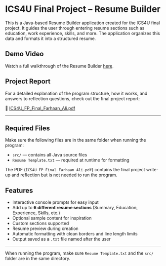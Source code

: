 # ICS4U Final Project – Resume Builder

This is a Java-based Resume Builder application created for the ICS4U final project. It guides the user through entering resume sections such as education, work experience, skills, and more. The application organizes this data and formats it into a structured resume.

## Demo Video

Watch a full walkthrough of the Resume Builder [here](https://youtu.be/l_4ur4XKv8I).

## Project Report

For a detailed explanation of the program structure, how it works, and answers to reflection questions, check out the final project report:

📘 [ICS4U_FP_Final_Farhaan_Ali.pdf](ICS4U_FP_Final_Farhaan_Ali.pdf)

---

## Required Files

Make sure the following files are in the same folder when running the program:

- `src/` — contains all Java source files
- `Resume Template.txt` — required at runtime for formatting

The PDF (`ICS4U_FP_Final_Farhaan_Ali.pdf`) contains the final project write-up and reflection but is not needed to run the program.

## Features

- Interactive console prompts for easy input
- Add up to **6 different resume sections** (Summary, Education, Experience, Skills, etc.)
- Optional sample content for inspiration
- Custom sections supported
- Resume preview during creation
- Automatic formatting with clean borders and line length limits
- Output saved as a `.txt` file named after the user

---

When running the program, make sure `Resume Template.txt` and the `src/` folder are in the same directory.
